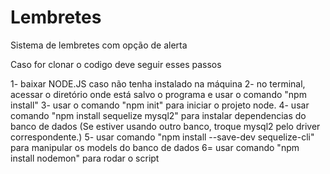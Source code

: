 # Lembretes

Sistema de lembretes com opção de alerta

Caso for clonar o codigo deve seguir esses passos

1- baixar NODE.JS caso não tenha instalado na máquina
2- no terminal, acessar o diretório onde está salvo o programa e usar o comando "npm install"
3- usar o comando "npm init" para iniciar o projeto node.
4- usar comando "npm install sequelize mysql2" para instalar dependencias do banco de dados (Se estiver usando outro banco, troque mysql2 pelo driver correspondente.)
5- usar comando "npm install --save-dev sequelize-cli" para manipular os models do banco de dados
6= usar comando "npm install nodemon" para rodar o script
